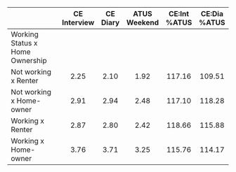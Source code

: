 
|                      | CE<br>Interview |  CE<br>Diary | ATUS<br>Weekend | CE:Int<br>%ATUS | CE:Dia<br>%ATUS |
| -------------------- | :----------: | :----------: | :----------: | :----------: | :----------: |
| Working Status x Home Ownership |              |              |              |              |              |
| Not working x Renter |         2.25 |         2.10 |         1.92 |       117.16 |       109.51 |
| Not working x Home-owner |         2.91 |         2.94 |         2.48 |       117.10 |       118.28 |
| Working x Renter     |         2.87 |         2.80 |         2.42 |       118.66 |       115.88 |
| Working x Home-owner |         3.76 |         3.71 |         3.25 |       115.76 |       114.17 |

